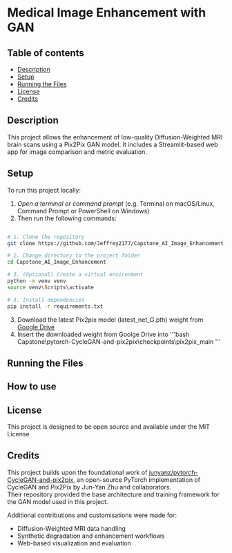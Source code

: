 # Medical Image Enhancement with GAN

## Table of contents

- [Description](#description)
- [Setup](#setup)
- [Running the Files](#running-the-files)
- [License](#license)
- [Credits](#credits)

## Description

This project allows the enhancement of low-quality Diffusion-Weighted MRI brain scans using a Pix2Pix GAN model. It includes a Streamlit-based web app for image comparison and metric evaluation. 

## Setup

To run this project locally:

1. *Open a terminal or command prompt* (e.g. Terminal on macOS/Linux, Command Prompt or PowerShell on Windows)
2. Then run the following commands:

```bash

# 1. Clone the repository
git clone https://github.com/Jeffrey2177/Capstone_AI_Image_Enhancement.git

# 2. Change directory to the project folder
cd Capstone_AI_Image_Enhancement

# 3. (Optional) Create a virtual environment
python -m venv venv
source venv\Scripts\activate 

# 3. Install dependencies
pip install -r requirements.txt

```
3. Download the latest Pix2pix model (latest_net_G.pth) weight from [Google Drive](https://drive.google.com/drive/folders/1J7mjHB8N-ZNUiDiHw-8DUzIlxTjt-dff)
4. Insert the downloaded weight from Goolge Drive into '''bash Capstone\pytorch-CycleGAN-and-pix2pix\checkpoints\pix2pix_main '''

## Running the Files

## How to use


## License 

This project is designed to be open source and available under the MIT License

## Credits

This project builds upon the foundational work of [junyanz/pytorch-CycleGAN-and-pix2pix](https://github.com/junyanz/pytorch-CycleGAN-and-pix2pix), an open-source PyTorch implementation of CycleGAN and Pix2Pix by Jun-Yan Zhu and collaborators.  
Their repository provided the base architecture and training framework for the GAN model used in this project.

Additional contributions and customisations were made for:
- Diffusion-Weighted MRI data handling
- Synthetic degradation and enhancement workflows
- Web-based visualization and evaluation
